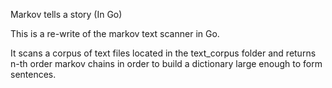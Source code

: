 Markov tells a story (In Go)

This is a re-write of the markov text scanner in Go.

It scans a corpus of text files located in the text_corpus folder and returns n-th order markov chains in order to build a dictionary large enough to form sentences.